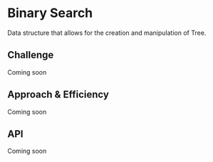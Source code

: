 # Binary Search 
Data structure that allows for the creation and manipulation of Tree. 

## Challenge
Coming soon

## Approach & Efficiency
Coming soon

## API
Coming soon
